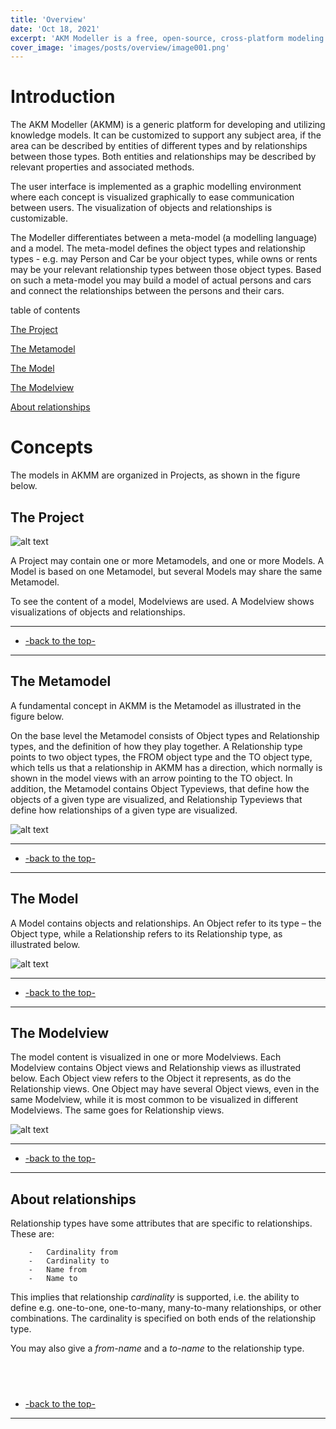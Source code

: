 ```yaml
---
title: 'Overview'
date: 'Oct 18, 2021'
excerpt: 'AKM Modeller is a free, open-source, cross-platform modeling tool. It is based on the AKM Modeller Core, which includes model and metamodel definitions, and a graphical user interface. It is available for Windows, macOS and Linux.'
cover_image: 'images/posts/overview/image001.png'
---
```


# Introduction

The AKM Modeller (AKMM) is a generic platform for developing and utilizing knowledge models. 
It can be customized to support any subject area, if the area can be described by entities of different types and by relationships between those types. Both entities and relationships may be described by relevant properties and associated methods.

The user interface is implemented as a graphic modelling environment where each concept is visualized graphically to ease communication between users. The visualization of objects and relationships is customizable.

The Modeller differentiates between a meta-model (a modelling language) and a model. 
The meta-model defines the object types and relationship types - e.g. may Person and Car be your object types, 
while owns or rents may be your relevant relationship types between those object types. 
Based on such a meta-model you may build a model of actual persons and cars and connect the relationships between the persons and their cars.

table of contents

[The Project](#the-project)

[The Metamodel](#the-metamodel)

[The Model](#the-model)

[The Modelview](#the-modelview)

[About relationships](#about-relationships)


# Concepts

The models in AKMM are organized in Projects, as shown in the figure below.

## The Project

![alt text](/images/posts/overview/image001.png)

A Project may contain one or more Metamodels, and one or more Models. 
A Model is based on one Metamodel, but several Models may share the same Metamodel. 

To see the content of a model, Modelviews are used. A Modelview shows visualizations of objects and relationships.

---
 - [-back to the top-](#introduction)
---

## The Metamodel

A fundamental concept in AKMM is the Metamodel as illustrated in the figure below.

On the base level the Metamodel consists of Object types and Relationship types, and the
definition of how they play together.
A Relationship type points to two object types, the FROM object type and the TO object type,
which tells us that a relationship in AKMM has a direction, which normally is shown in the
model views with an arrow pointing to the TO object.
In addition, the Metamodel contains Object Typeviews, that define how the objects of a given
type are visualized, and Relationship Typeviews that define how relationships of a given type
are visualized.

![alt text](/images/posts/overview/image002.png)

---
 - [-back to the top-](#introduction)
---


## The Model

A Model contains objects and relationships. An Object refer to its type – the Object type, while a Relationship refers to its Relationship type, as illustrated below. 

![alt text](/images/posts/overview/image003.png)

---
 - [-back to the top-](#introduction)
---

## The Modelview

The model content is visualized in one or more Modelviews. Each Modelview contains Object
views and Relationship views as illustrated below. Each Object view refers to the Object it
represents, as do the Relationship views.
One Object may have several Object views, even in the same Modelview, while it is most
common to be visualized in different Modelviews. The same goes for Relationship views.

![alt text](/images/posts/overview/image004.png)

---
 - [-back to the top-](#introduction)
---
 
## About relationships

Relationship types have some attributes that are specific to relationships.
These are:

        -	Cardinality from
        -	Cardinality to
        -	Name from
        -	Name to

This implies that relationship *cardinality* is supported, i.e. the ability to define e.g. one-to-one, one-to-many, many-to-many relationships, or other combinations. The cardinality is specified on both ends of the relationship type.

You may also give a *from-name* and a *to-name* to the relationship type.

 
---
 - [-back to the top-](#introduction)
---


